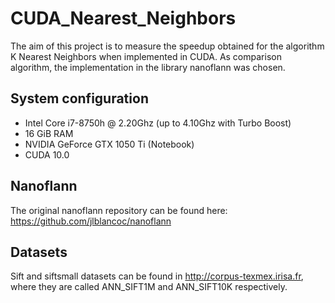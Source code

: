 # CUDA_Nearest_Neighbors
The aim of this project is to measure the speedup obtained for the algorithm K Nearest Neighbors when implemented in CUDA.
As comparison algorithm, the implementation in the library nanoflann was chosen.

## System configuration
+ Intel Core i7-8750h @ 2.20Ghz (up to 4.10Ghz with Turbo Boost)
+ 16 GiB RAM
+ NVIDIA GeForce GTX 1050 Ti (Notebook)
+ CUDA 10.0

## Nanoflann
The original nanoflann repository can be found here: https://github.com/jlblancoc/nanoflann

## Datasets
Sift and siftsmall datasets can be found in http://corpus-texmex.irisa.fr, where they are called ANN_SIFT1M and ANN_SIFT10K respectively.